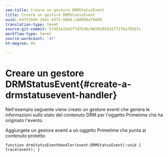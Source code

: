 ```yaml
---
seo-title: Creare un gestore DRMStatusEvent
title: Creare un gestore DRMStatusEvent
uuid: 64f539d9-344c-4372-88b8-c8d098af9dd8
translation-type: tm+mt
source-git-commit: 5749142d42f7d7b36c96592955d1f71f6a7956fc
workflow-type: tm+mt
source-wordcount: '47'
ht-degree: 0%

---
```



# Creare un gestore DRMStatusEvent{#create-a-drmstatusevent-handler}

Nell&#39;esempio seguente viene creato un gestore eventi che genera le informazioni sullo stato del contenuto DRM per l&#39;oggetto Primetime che ha originato l&#39;evento.

Aggiungete un gestore eventi a un oggetto Primetime che punta al contenuto protetto:

```
function drmStatusEventHandler(event:DRMStatusEvent):void { trace(event); } 
```

